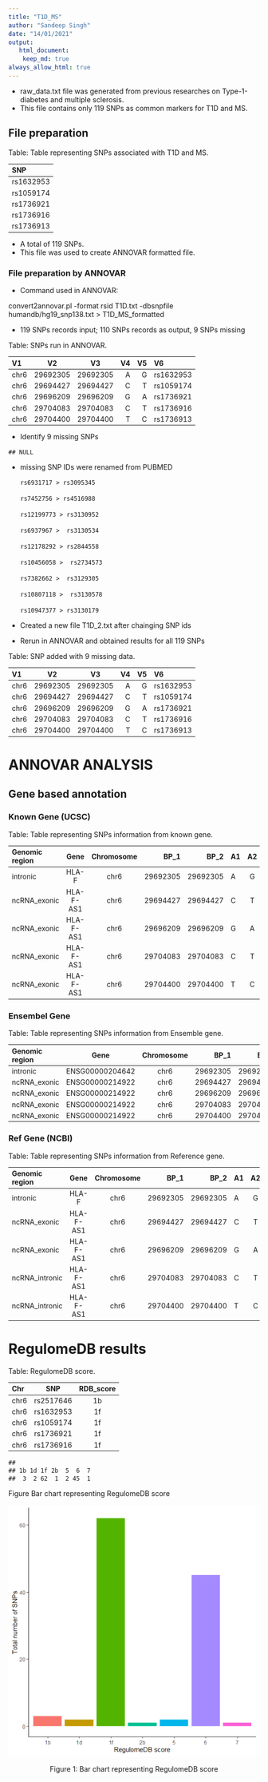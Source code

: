 ```yaml
---
title: "T1D_MS"
author: "Sandeep Singh"
date: "14/01/2021"
output: 
   html_document:
    keep_md: true
always_allow_html: true
---
```







* raw_data.txt file was generated from previous researches on Type-1-diabetes and multiple sclerosis.  
* This file contains only 119 SNPs as common markers for T1D and MS. 

## File preparation

Table: Table representing SNPs associated with T1D and MS.

|SNP       |
|:---------|
|rs1632953 |
|rs1059174 |
|rs1736921 |
|rs1736916 |
|rs1736913 |

* A total of 119 SNPs.
* This file was used to create ANNOVAR formatted file.

### File preparation by ANNOVAR
* Command used in ANNOVAR: 

convert2annovar.pl -format rsid T1D.txt -dbsnpfile humandb/hg19_snp138.txt > T1D_MS_formatted

* 119 SNPs records input; 110 SNPs records as output, 9 SNPs missing


Table: SNPs run in ANNOVAR.

|V1   |    V2    |    V3    | V4| V5|V6        |
|:----|:--------:|:--------:|--:|--:|:---------|
|chr6 | 29692305 | 29692305 |  A|  G|rs1632953 |
|chr6 | 29694427 | 29694427 |  C|  T|rs1059174 |
|chr6 | 29696209 | 29696209 |  G|  A|rs1736921 |
|chr6 | 29704083 | 29704083 |  C|  T|rs1736916 |
|chr6 | 29704400 | 29704400 |  T|  C|rs1736913 |

* Identify 9 missing SNPs


```
## NULL
```

* missing SNP IDs were renamed from PUBMED

      rs6931717 > rs3095345
      
      rs7452756 > rs4516988
      
      rs12199773 > rs3130952
      
      rs6937967 >  rs3130534
      
      rs12178292 > rs2844558
      
      rs10456058 >  rs2734573
      
      rs7382662 >  rs3129305
      
      rs10807118 >  rs3130578
      
      rs10947377 > rs3130179
      
* Created a new file T1D_2.txt after chainging SNP ids
* Rerun in ANNOVAR and obtained results for all 119 SNPs 


Table: SNP added with 9 missing data.

|V1   |    V2    |    V3    | V4| V5|V6        |
|:----|:--------:|:--------:|--:|--:|:---------|
|chr6 | 29692305 | 29692305 |  A|  G|rs1632953 |
|chr6 | 29694427 | 29694427 |  C|  T|rs1059174 |
|chr6 | 29696209 | 29696209 |  G|  A|rs1736921 |
|chr6 | 29704083 | 29704083 |  C|  T|rs1736916 |
|chr6 | 29704400 | 29704400 |  T|  C|rs1736913 |

# ANNOVAR ANALYSIS

## Gene based annotation

### Known Gene (UCSC)

Table: Table representing SNPs information from known gene.

|Genomic region |   Gene    | Chromosome |     BP_1|     BP_2|A1 | A2 |    SNP    |
|:--------------|:---------:|:----------:|--------:|--------:|:--|:--:|:---------:|
|intronic       |   HLA-F   |    chr6    | 29692305| 29692305|A  | G  | rs1632953 |
|ncRNA_exonic   | HLA-F-AS1 |    chr6    | 29694427| 29694427|C  | T  | rs1059174 |
|ncRNA_exonic   | HLA-F-AS1 |    chr6    | 29696209| 29696209|G  | A  | rs1736921 |
|ncRNA_exonic   | HLA-F-AS1 |    chr6    | 29704083| 29704083|C  | T  | rs1736916 |
|ncRNA_exonic   | HLA-F-AS1 |    chr6    | 29704400| 29704400|T  | C  | rs1736913 |

### Ensembel Gene

Table: Table representing SNPs information from Ensemble gene.

|Genomic region |      Gene       | Chromosome |     BP_1|     BP_2|A1 | A2 |    SNP    |
|:--------------|:---------------:|:----------:|--------:|--------:|:--|:--:|:---------:|
|intronic       | ENSG00000204642 |    chr6    | 29692305| 29692305|A  | G  | rs1632953 |
|ncRNA_exonic   | ENSG00000214922 |    chr6    | 29694427| 29694427|C  | T  | rs1059174 |
|ncRNA_exonic   | ENSG00000214922 |    chr6    | 29696209| 29696209|G  | A  | rs1736921 |
|ncRNA_exonic   | ENSG00000214922 |    chr6    | 29704083| 29704083|C  | T  | rs1736916 |
|ncRNA_exonic   | ENSG00000214922 |    chr6    | 29704400| 29704400|T  | C  | rs1736913 |

### Ref Gene (NCBI)

Table: Table representing SNPs information from Reference gene.

|Genomic region |   Gene    | Chromosome |     BP_1|     BP_2|A1 | A2 |    SNP    |
|:--------------|:---------:|:----------:|--------:|--------:|:--|:--:|:---------:|
|intronic       |   HLA-F   |    chr6    | 29692305| 29692305|A  | G  | rs1632953 |
|ncRNA_exonic   | HLA-F-AS1 |    chr6    | 29694427| 29694427|C  | T  | rs1059174 |
|ncRNA_exonic   | HLA-F-AS1 |    chr6    | 29696209| 29696209|G  | A  | rs1736921 |
|ncRNA_intronic | HLA-F-AS1 |    chr6    | 29704083| 29704083|C  | T  | rs1736916 |
|ncRNA_intronic | HLA-F-AS1 |    chr6    | 29704400| 29704400|T  | C  | rs1736913 |

# RegulomeDB results





Table: RegulomeDB score.

|Chr  |    SNP    | RDB_score |
|:----|:---------:|:---------:|
|chr6 | rs2517646 |    1b     |
|chr6 | rs1632953 |    1f     |
|chr6 | rs1059174 |    1f     |
|chr6 | rs1736921 |    1f     |
|chr6 | rs1736916 |    1f     |


```
## 
## 1b 1d 1f 2b  5  6  7 
##  3  2 62  1  2 45  1
```

Figure Bar chart representing RegulomeDB score
<div class="figure" style="text-align: center">
<img src="T1D_MS_files/figure-html/unnamed-chunk-13-1.png" alt="Figure 1: Bar chart representing RegulomeDB score"  />
<p class="caption">Figure 1: Bar chart representing RegulomeDB score</p>
</div>

